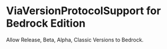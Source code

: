# ViaVersionProtocolSupport for Bedrock Edition

Allow Release, Beta, Alpha, Classic Versions to Bedrock.

